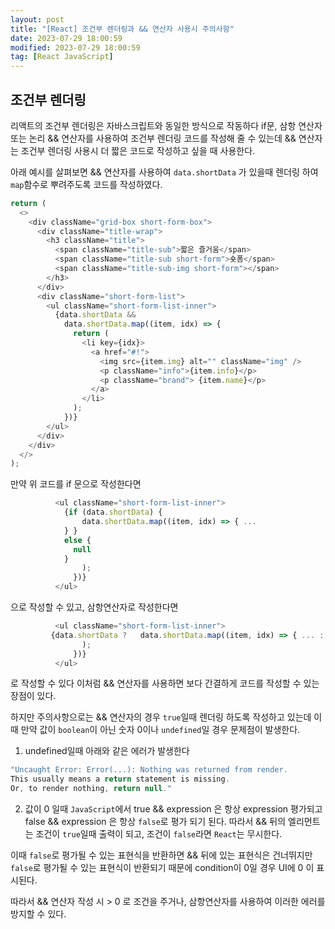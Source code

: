 ```yaml
---
layout: post
title: "[React] 조건부 렌더링과 && 연산자 사용시 주의사항"
date: 2023-07-29 18:00:59
modified: 2023-07-29 18:00:59
tag: [React JavaScript]
---
```


## 조건부 렌더링

리액트의 조건부 렌더링은 자바스크립트와 동일한 방식으로 작동하다
if문, 삼항 연산자 또는 논리 && 연산자를 사용하여 조건부 렌더링 코드를 작성해 줄 수 있는데
&& 연산자는 조건부 렌더링 사용시 더 짧은 코드로 작성하고 싶을 때 사용한다.

아래 예시를 살펴보면
&& 연산자를 사용하여 `data.shortData` 가 있을때 렌더링 하여 `map`함수로 뿌려주도록 코드를 작성하였다.

```javascript
return (
  <>
    <div className="grid-box short-form-box">
      <div className="title-wrap">
        <h3 className="title">
          <span className="title-sub">짧은 즐거움</span>
          <span className="title-sub short-form">숏폼</span>
          <span className="title-sub-img short-form"></span>
        </h3>
      </div>
      <div className="short-form-list">
        <ul className="short-form-list-inner">
          {data.shortData &&
            data.shortData.map((item, idx) => {
              return (
                <li key={idx}>
                  <a href="#!">
                    <img src={item.img} alt="" className="img" />
                    <p className="info">{item.info}</p>
                    <p className="brand"> {item.name}</p>
                  </a>
                </li>
              );
            })}
        </ul>
      </div>
    </div>
  </>
);
```

만약 위 코드를 if 문으로 작성한다면

```javascript
          <ul className="short-form-list-inner">
            {if (data.shortData) {
                data.shortData.map((item, idx) => { ...
            } }
            else {
              null
            }
                );
              })}
          </ul>
```

으로 작성할 수 있고, 삼항연산자로 작성한다면

```javascript
          <ul className="short-form-list-inner">
         {data.shortData ?   data.shortData.map((item, idx) => { ... : null }
                );
              })}
          </ul>
```

로 작성할 수 있다
이처럼 && 연산자를 사용하면 보다 간결하게 코드를 작성할 수 있는 장점이 있다.

하지만 주의사항으로는 && 연산자의 경우 `true`일때 렌더링 하도록 작성하고 있는데
이때 만약 값이 `boolean`이 아닌 숫자 0이나 `undefined`일 경우 문제점이 발생한다.

1. undefined일때 아래와 같은 에러가 발생한다

```javascript
"Uncaught Error: Error(...): Nothing was returned from render.
This usually means a return statement is missing.
Or, to render nothing, return null."
```

2. 값이 0 일때
   `JavaScript`에서 true && expression 은 항상 expression 평가되고
   false && expression 은 항상 `false`로 평가 되기 된다.
   따라서 && 뒤의 엘리먼트는 조건이 `true`일때 출력이 되고, 조건이 `false`라면 `React`는 무시한다.

이때 `false`로 평가될 수 있는 표현식을 반환하면 && 뒤에 있는 표현식은 건너뛰지만
`false`로 평가될 수 있는 표현식이 반환되기 때문에 condition이 0일 경우 UI에 0 이 표시된다.

따라서 && 연산자 작성 시 > 0 로 조건을 주거나, 삼항연산자를 사용하여 이러한 에러를 방지할 수 있다.
